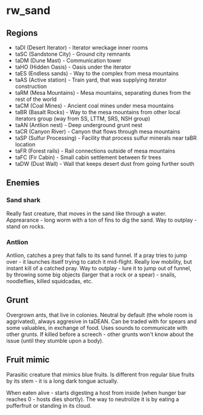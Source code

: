 # rw_sand

## Regions

- taDI (Desert Iterator) - Iterator wreckage inner rooms
- taSC (Sandstone City) - Ground city remnants
- taDM (Dune Mast) - Communication tower
- taHO (Hidden Oasis) - Oasis under the iterator
- taES (Endless sands) - Way to the complex from mesa mountains
- taAS (Active station) - Train yard, that was supplying iterator construction
- taRM (Mesa Mountains) - Mesa mountains, separating dunes from the rest of the world
- taCM (Coal Mines) - Ancient coal mines under mesa mountains
- taBR (Basalt Rocks) - Way to the mesa mountains from other local iterators group (way from SS, LTTM, SRS, NSH group)
- taAN (Antlion nest) - Deep underground grunt nest
- taCR (Canyon River) - Canyon that flows through mesa mountains
- taSP (Sulfur Processing) - Facility that process sulfur minerals near taBR location
- taFR (Forest rails) - Rail connections outside of mesa mountains
- taFC (Fir Cabin) - Small cabin settlement between fir trees
- taDW (Dust Wall) - Wall that keeps desert dust from going further south

## Enemies

### Sand shark

Really fast creature, that moves in the sand like through a water. Apprearance - long worm with a ton of fins to dig the sand. Way to outplay - stand on rocks.

### Antlion

Antlion, catches a prey that falls to its sand funnel. If a pray tries to jump over - it launches itself trying to catch it mid-flight. Really low mobility, but instant kill of a catched pray.
Way to outplay - lure it to jump out of funnel, by throwing some big objects (larger that a rock or a spear) - snails, noodleflies, killed squidcadas, etc.

## Grunt

Overgrown ants, that live in colonies. Neutral by default (the whole room is aggrivated), always aggresive in taDEAN. Can be traded with for spears and some valuables, in exchange of food.
Uses sounds to communicate with other grunts. If killed before a screech - other grunts won't know about the issue (until they stumble upon a body).

## Fruit mimic

Parasitic creature that mimics blue fruits. Is different fron regular blue fruits by its stem - it is a long dark tongue actually.

When eaten alive - starts digesting a host from inside (when hunger bar reaches 0 - hosts dies shortly). The way to neutrolize it is by eating a pufferfruit or standing in its cloud.
